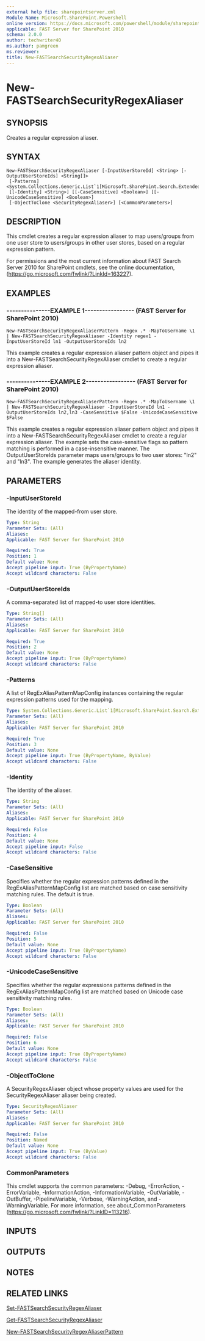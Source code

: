 ```yaml
---
external help file: sharepointserver.xml
Module Name: Microsoft.SharePoint.Powershell
online version: https://docs.microsoft.com/powershell/module/sharepoint-server/new-fastsearchsecurityregexaliaser
applicable: FAST Server for SharePoint 2010
schema: 2.0.0
author: techwriter40
ms.author: pamgreen
ms.reviewer: 
title: New-FASTSearchSecurityRegexAliaser
---
```


# New-FASTSearchSecurityRegexAliaser

## SYNOPSIS
Creates a regular expression aliaser.

## SYNTAX

```
New-FASTSearchSecurityRegexAliaser [-InputUserStoreId] <String> [-OutputUserStoreIds] <String[]>
 [-Patterns] <System.Collections.Generic.List`1[Microsoft.SharePoint.Search.Extended.Security.Config.RegExAliasPatternMapConfig]>
 [[-Identity] <String>] [[-CaseSensitive] <Boolean>] [[-UnicodeCaseSensitive] <Boolean>]
 [-ObjectToClone <SecurityRegexAliaser>] [<CommonParameters>]
```

## DESCRIPTION
This cmdlet creates a regular expression aliaser to map users/groups from one user store to users/groups in other user stores, based on a regular expression pattern.

For permissions and the most current information about FAST Search Server 2010 for SharePoint cmdlets, see the online documentation, (https://go.microsoft.com/fwlink/?LinkId=163227).

## EXAMPLES

### ---------------EXAMPLE 1----------------- (FAST Server for SharePoint 2010)
```
New-FASTSearchSecurityRegexAliaserPattern -Regex .* -MapToUsername \1 | New-FASTSearchSecurityRegexAliaser -Identity regex1 -InputUserStoreId ln1 -OutputUserStoreIds ln2
```

This example creates a regular expression aliaser pattern object and pipes it into a New-FASTSearchSecurityRegexAliaser cmdlet to create a regular expression aliaser.

### ---------------EXAMPLE 2----------------- (FAST Server for SharePoint 2010)
```
New-FASTSearchSecurityRegexAliaserPattern -Regex .* -MapToUsername \1 | New-FASTSearchSecurityRegexAliaser -InputUserStoreId ln1 -OutputUserStoreIds ln2,ln3 -CaseSensitive $False -UnicodeCaseSensitive $False
```

This example creates a regular expression aliaser pattern object and pipes it into a New-FASTSearchSecurityRegexAliaser cmdlet to create a regular expression aliaser.
The example sets the case-sensitive flags so pattern matching is performed in a case-insensitive manner.
The OutputUserStoreIds parameter maps users/groups to two user stores: "ln2" and "ln3".
The example generates the aliaser identity.

## PARAMETERS

### -InputUserStoreId
The identity of the mapped-from user store.

```yaml
Type: String
Parameter Sets: (All)
Aliases: 
Applicable: FAST Server for SharePoint 2010

Required: True
Position: 1
Default value: None
Accept pipeline input: True (ByPropertyName)
Accept wildcard characters: False
```

### -OutputUserStoreIds
A comma-separated list of mapped-to user store identities.

```yaml
Type: String[]
Parameter Sets: (All)
Aliases: 
Applicable: FAST Server for SharePoint 2010

Required: True
Position: 2
Default value: None
Accept pipeline input: True (ByPropertyName)
Accept wildcard characters: False
```

### -Patterns
A list of RegExAliasPatternMapConfig instances containing the regular expression patterns used for the mapping.

```yaml
Type: System.Collections.Generic.List`1[Microsoft.SharePoint.Search.Extended.Security.Config.RegExAliasPatternMapConfig]
Parameter Sets: (All)
Aliases: 
Applicable: FAST Server for SharePoint 2010

Required: True
Position: 3
Default value: None
Accept pipeline input: True (ByPropertyName, ByValue)
Accept wildcard characters: False
```

### -Identity
The identity of the aliaser.

```yaml
Type: String
Parameter Sets: (All)
Aliases: 
Applicable: FAST Server for SharePoint 2010

Required: False
Position: 4
Default value: None
Accept pipeline input: False
Accept wildcard characters: False
```

### -CaseSensitive
Specifies whether the regular expression patterns defined in the RegExAliasPatternMapConfig list are matched based on case sensitivity matching rules.
The default is true.

```yaml
Type: Boolean
Parameter Sets: (All)
Aliases: 
Applicable: FAST Server for SharePoint 2010

Required: False
Position: 5
Default value: None
Accept pipeline input: True (ByPropertyName)
Accept wildcard characters: False
```

### -UnicodeCaseSensitive
Specifies whether the regular expressions patterns defined in the RegExAliasPatternMapConfig list are matched based on Unicode case sensitivity matching rules.

```yaml
Type: Boolean
Parameter Sets: (All)
Aliases: 
Applicable: FAST Server for SharePoint 2010

Required: False
Position: 6
Default value: None
Accept pipeline input: True (ByPropertyName)
Accept wildcard characters: False
```

### -ObjectToClone
A SecurityRegexAliaser object whose property values are used for the SecurityRegexAliaser aliaser being created.

```yaml
Type: SecurityRegexAliaser
Parameter Sets: (All)
Aliases: 
Applicable: FAST Server for SharePoint 2010

Required: False
Position: Named
Default value: None
Accept pipeline input: True (ByValue)
Accept wildcard characters: False
```

### CommonParameters
This cmdlet supports the common parameters: -Debug, -ErrorAction, -ErrorVariable, -InformationAction, -InformationVariable, -OutVariable, -OutBuffer, -PipelineVariable, -Verbose, -WarningAction, and -WarningVariable. For more information, see about_CommonParameters (https://go.microsoft.com/fwlink/?LinkID=113216).

## INPUTS

## OUTPUTS

## NOTES

## RELATED LINKS

[Set-FASTSearchSecurityRegexAliaser](Set-FASTSearchSecurityRegexAliaser.md)

[Get-FASTSearchSecurityRegexAliaser](Get-FASTSearchSecurityRegexAliaser.md)

[New-FASTSearchSecurityRegexAliaserPattern](New-FASTSearchSecurityRegexAliaserPattern.md)

